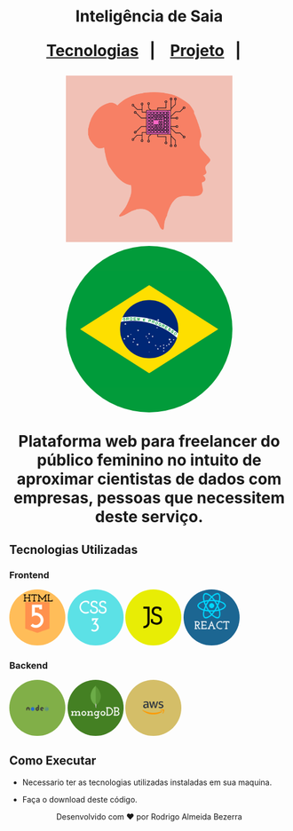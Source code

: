 
<h1 align="center" font-size=16pt> Inteligência de Saia  </p> 

<p align="center">
  <a href="#tecnologias">Tecnologias</a>&nbsp;&nbsp;&nbsp;|&nbsp;&nbsp;&nbsp;
  <a href="#projeto">Projeto</a>&nbsp;&nbsp;&nbsp;|&nbsp;&nbsp;&nbsp;
 
</p>  

<div>
  <img width=300px; margin=10px;  src="./images/Logo IS.png"  alt="Logo da empresa Inteligência de Saia">          

  <img width=300px; margin=10px; src="./images/Brasil Bandeira.png" style="border-radius:60%;" width=40%; margin=10px;> 
</div>

<p font-size=12pt> Plataforma web para freelancer do público feminino no intuito de aproximar cientistas de dados com empresas, pessoas que necessitem deste serviço.<p>

## Tecnologias Utilizadas  

### Frontend 
<div>
  <img src="./images/HTML 5.png" width=20%; margin=10px; style="border-radius:60%;" alt="Logo da tecnologia HTML">  
  
 
  <img src="./images/CSS.png" width=20%; margin=10px; style="border-radius:60%;" alt="Logo da tecnologia CSS">  
  
 
  <img src="./images/JS.png" width=20%; margin=10px; style="border-radius:60%;" alt="Logo da tecnologia Javascript">  
 
 
  <img src="./images/REACT.png" width=20%; margin=10px; style="border-radius:60%;" alt="Logo do framework react">    
 </div>

### Backend  
<div>

  <img src="./images/Node.png" width=20%; margin=10px; style="border-radius:60%;" alt="Node Js Logo">   

  <img src="./images/mongoDB.png" width=20%; margin=10px;  style="border-radius:60%;" alt="Mongo DB logo"> 

  <img src="./images/AWS.png" width=20%; margin=10px; style="border-radius:60%;" alt="Logo AWS">   
 </div>

## Como Executar 

* Necessario ter as tecnologias utilizadas instaladas em sua maquina. 

* Faça o download deste código. 




<p align="center">Desenvolvido com ❤ por Rodrigo Almeida Bezerra</p>

